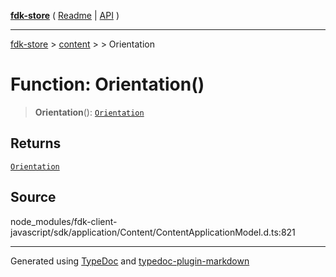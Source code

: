 [**fdk-store**](../../../README.md) ( [Readme](../../../README.md) \| [API](../../../API.md) )

---

[fdk-store](../../../API.md) > [content](../../README.md) > [<internal>](../README.md) > Orientation

# Function: Orientation()

> **Orientation**(): [`Orientation`](../type-aliases/type-alias.Orientation.md)

## Returns

[`Orientation`](../type-aliases/type-alias.Orientation.md)

## Source

node_modules/fdk-client-javascript/sdk/application/Content/ContentApplicationModel.d.ts:821

---

Generated using [TypeDoc](https://typedoc.org/) and [typedoc-plugin-markdown](https://www.npmjs.com/package/typedoc-plugin-markdown)
